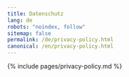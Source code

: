```yaml
---
title: Datenschutz
lang: de
robots: "noindex, follow"
sitemap: false
permalink: /de/privacy-policy.html
canonical: /en/privacy-policy.html
---
```


{% include pages/privacy-policy.md %}
